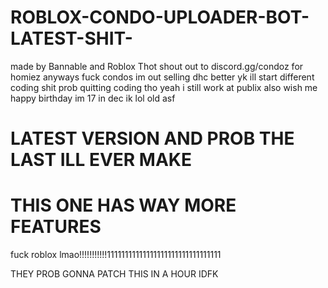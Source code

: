 # ROBLOX-CONDO-UPLOADER-BOT-LATEST-SHIT-
made by Bannable and Roblox Thot
shout out to discord.gg/condoz for homiez
anyways fuck condos im out selling dhc better yk
ill start different coding shit prob quitting coding tho
yeah i still work at publix also wish me happy birthday im 17 in dec ik lol old asf 

# LATEST VERSION AND PROB THE LAST ILL EVER MAKE
# THIS ONE HAS WAY MORE FEATURES
fuck roblox lmao!!!!!!!!!!!11111111111111111111111111111111

THEY PROB GONNA PATCH THIS IN A HOUR IDFK
